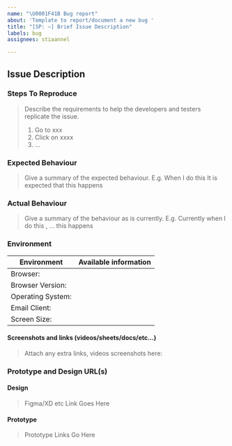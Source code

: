 ```yaml
---
name: "\U0001F41B Bug report"
about: 'Template to report/document a new bug '
title: "[SP: —] Brief Issue Description"
labels: bug
assignees: stiaannel

---
```


## Issue Description

### Steps To Reproduce
> Describe the requirements to help the developers and testers replicate the issue.
> 1. Go to xxx
> 2. Click on xxxx
> 3. …

### Expected Behaviour
> Give a summary of the expected behaviour. E.g. When I do this It is expected that this happens

### Actual Behaviour
> Give a summary of the behaviour as is currently. E.g. Currently when I do this , … this happens

### Environment
| Environment | Available information |
| --- | --- |
| Browser: |  |
| Browser Version: |  |
| Operating System: |  |
| Email Client: |  |
| Screen Size: |  |

#### Screenshots and links (videos/sheets/docs/etc…)
> Attach any extra links, videos screenshots here:


### Prototype and Design URL(s)

#### Design
> Figma/XD etc Link Goes Here

#### Prototype
> Prototype Links Go Here
